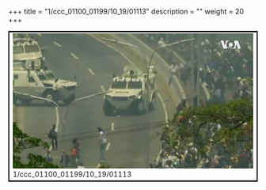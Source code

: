 +++
title = "1/ccc_01100_01199/10_19/01113"
description = ""
weight = 20
+++

<table style="border:2px solid black;max-width:800px;max-height:800px;" 
><tr><td>
<img class="center-fit-jpg"
src="/jpg_/aaa_20190430_NxaOmWaI8sI_01112.jpg">
1/ccc_01100_01199/10_19/01113
</img></td></tr></table>
